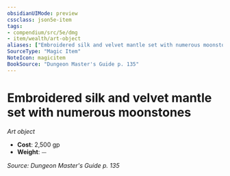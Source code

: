 ```yaml
---
obsidianUIMode: preview
cssclass: json5e-item
tags:
- compendium/src/5e/dmg
- item/wealth/art-object
aliases: ["Embroidered silk and velvet mantle set with numerous moonstones"]
SourceType: "Magic Item"
NoteIcon: magicitem
BookSource: "Dungeon Master's Guide p. 135"
---
```

# Embroidered silk and velvet mantle set with numerous moonstones
*Art object*  

- **Cost**: 2,500 gp
- **Weight**: ⏤

*Source: Dungeon Master's Guide p. 135*